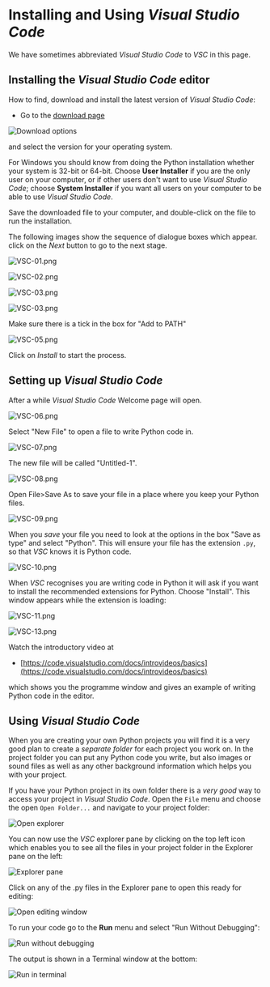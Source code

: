 # Installing and Using *Visual Studio Code*

We have sometimes abbreviated *Visual Studio Code* to *VSC* in this page.

## Installing the *Visual Studio Code* editor

How to find, download and install the latest version of *Visual Studio Code*:

* Go to the [download page](https://code.visualstudio.com/#alt-downloads)

![Download options](Images/VSC-1.png "Downloads")

and select the version for your operating system.

For Windows you should know from doing the Python installation whether your system is 32-bit or 64-bit. Choose **User Installer** if you are the only user on your computer, or if other users don't want to use *Visual Studio Code*; choose **System Installer** if you want all users on your computer to be able to use *Visual Studio Code*.

Save the downloaded file to your computer, and double-click on the file to run the installation.

The following images show the sequence of dialogue boxes which appear. click on the *Next* button to go to the next stage.

![VSC-01.png](Images/VSC-01.png "VSC-01.png")

![VSC-02.png](Images/VSC-02.png "VSC-02.png")

![VSC-03.png](Images/VSC-03.png "VSC-03.png")

![VSC-03.png](Images/VSC-04.png "VSC-04.png")

Make sure there is a tick in the box for "Add to PATH"

![VSC-05.png](Images/VSC-05.png "VSC-05.png")

Click on *Install* to start the process.

## Setting up *Visual Studio Code*

After a while *Visual Studio Code* Welcome page will open.

![VSC-06.png](Images/VSC-06.png "VSC-06.png")

Select "New File" to open a file to write Python code in.

![VSC-07.png](Images/VSC-07.png "VSC-07.png")

The new file will be called "Untitled-1".

![VSC-08.png](Images/VSC-08.png "VSC-08.png")

Open File>Save As to save your file in a place where you keep your Python files.

![VSC-09.png](Images/VSC-09.png "VSC-09.png")

When you *save* your file you need to look at the options in the box "Save as type" and select "Python". This will ensure your file has the extension ```.py```, so that *VSC* knows it is Python code.

![VSC-10.png](Images/VSC-10.png "VSC-10.png")

When *VSC* recognises you are writing code in Python it will ask if you want to install the recommended extensions for Python. Choose "Install". This window appears while the extension is loading:

![VSC-11.png](Images/VSC-11.png "VSC-11.png")



![VSC-13.png](Images/VSC-13.png "VSC-13.png")





Watch the introductory video at
* [https://code.visualstudio.com/docs/introvideos/basics](https://code.visualstudio.com/docs/introvideos/basics)

which shows you the programme window and gives an example of writing Python code in the editor.

## Using *Visual Studio Code*

When you are creating your own Python projects you will find it is a very good plan to create a *separate folder* for each project you work on. In the project folder you can put any Python code you write, but also images or sound files as well as any other background information which helps you with your project.

If you have your Python project in its own folder there is a *very good* way to access your project in *Visual Studio Code*. Open the ```File``` menu and choose the open ```Open Folder...``` and navigate to your project folder:

![Open explorer](Images/VSC-17.png "Explorer")

You can now use the *VSC* explorer pane by clicking on the top left icon which enables you to see all the files in your project folder in the Explorer pane on the left:

![Explorer pane](Images/VSC-24.png "Explorer")

Click on any of the .py files in the Explorer pane to open this ready for editing:

![Open editing window](Images/VSC-25.png)

To run your code go to the **Run** menu and select "Run Without Debugging":

![Run without debugging](Images/VSC-26.png)

The output is shown in a Terminal window at the bottom:

![Run in terminal](Images/VSC-27.png)
